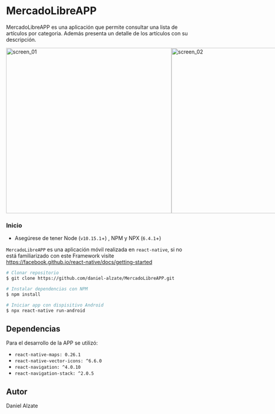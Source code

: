 # MercadoLibreAPP

MercadoLibreAPP es una aplicación que permite consultar una lista de artículos por categoria. Además presenta un detalle de los artículos con su descripción.

<div style="display:flex;flex-direction:row;justify-content: space-between">
    <img src="screenshots/1.jpeg" alt="screen_01" height="450" />
    <img src="screenshots/2.jpeg" alt="screen_02" height="450" />
    <img src="screenshots/3.jpeg" alt="screen_03" height="450" />
</div>

### Inicio

 * Asegúrese de tener Node (`v10.15.1`+) , NPM y NPX (`6.4.1`+)
 
`MercadoLibreAPP` es una aplicación móvil realizada en `react-native`, si no está familiarizado con este Framework visite https://facebook.github.io/react-native/docs/getting-started
 

```bash
# Clonar repositorio 
$ git clone https://github.com/daniel-alzate/MercadoLibreAPP.git

# Instalar dependencias con NPM
$ npm install

# Iniciar app con dispisitivo Android
$ npx react-native run-android
```

 ## Dependencias
 
Para el desarrollo de la APP se utilizó:

 * `react-native-maps: 0.26.1`
 * `react-native-vector-icons: ^6.6.0`
 * `react-navigation: ^4.0.10`
 * `react-navigation-stack: ^2.0.5`
 
  ## Autor
  Daniel Alzate
